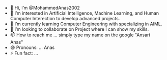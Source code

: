 - 👋 Hi, I’m @MohammedAnas2002
- 👀 I’m interested in Artificial Intelligence, Machine Learning, and Human Computer Interection to develop advanced projects.
- 🌱 I’m currently learning Computer Engineering with specializing in AIML.
- 💞️ I’m looking to collaborate on Project where I can show my skills.
- 📫 How to reach me ... simply type my name on the google "Ansari Anas"
- 😄 Pronouns: ... Anas
- ⚡ Fun fact: ...

<!---
MohammedAnas2002/MohammedAnas2002 is a ✨ special ✨ repository because its `README.md` (this file) appears on your GitHub profile.
You can click the Preview link to take a look at your changes.
--->
